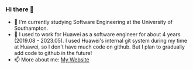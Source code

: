### Hi there 👋

- 🌱 I'm currently studying Software Engineering at the University of Southampton.
- 🔭 I used to work for Huawei as a software engineer for about 4 years (2019.08 - 2023.05). I used Huawei's internal git system during my time at Huawei, so I don't have much code on github. But I plan to gradually add code to github in the future!
- 📫 More about me: [My Website](https://www.cwblogs.com/)

<!--
**ChangWan723/ChangWan723** is a ✨ _special_ ✨ repository because its `README.md` (this file) appears on your GitHub profile.

Here are some ideas to get you started:

- 🔭 I’m currently working on ...
- 🌱 I’m currently learning ...
- 👯 I’m looking to collaborate on ...
- 🤔 I’m looking for help with ...
- 💬 Ask me about ...
- 📫 How to reach me: ...
- 😄 Pronouns: ...
- ⚡ Fun fact: ...
-->
